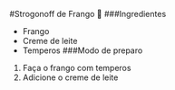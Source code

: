 #Strogonoff de Frango :chicken:
###Ingredientes
 - Frango
  - Creme de leite
   - Temperos
###Modo de preparo
1. Faça o frango com temperos
2. Adicione o creme de leite
